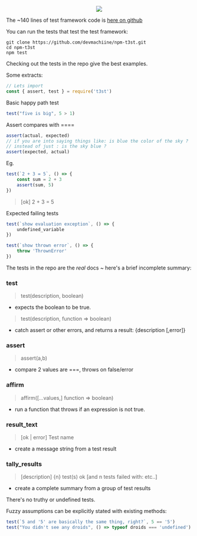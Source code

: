 <p align="center">
  <img src="https://github.com/devmachiine/npm-t3st/raw/master/play/t3st.png"/>
</p>

The ~140 lines of test framework code is [here on github](https://github.com/devmachiine/npm-t3st/blob/master/index.js)

You can run the tests that test the test framework:

```
git clone https://github.com/devmachiine/npm-t3st.git
cd npm-t3st
npm test
```

Checking out the tests in the repo give the best examples.

Some extracts:

```javascript
// Lets import
const { assert, test } = require('t3st')
```
Basic happy path test
```javascript
test("five is big", 5 > 1)
```
Assert compares with ====
```javascript
assert(actual, expected)
// if you are into saying things like: is blue the color of the sky ?   
// instead of just : is the sky blue ?
assert(expected, actual)
```
Eg.
```javascript
test(`2 + 3 = 5`, () => {
    const sum = 2 + 3
    assert(sum, 5)
})
```
> [ok] 2 + 3 = 5

Expected failing tests

```javascript
test(`show evaluation exception`, () => {
    undefined_variable
})

test(`show thrown error`, () => {
    throw 'ThrownError'
})
```

The tests in the repo are the *real* docs ~ here's a brief incomplete summary:

### test
> test(description, boolean)
* expects the boolean to be true.
> test(description, function => boolean)
* catch assert or other errors, and returns a result: {description [,error]}
### assert
> assert(a,b)
* compare 2 values are ===, throws on false/error
### affirm
> affirm(\[...values,\] function => boolean)
* run a function that throws if an expression is not true.
### result_text
> [ok | error] Test name
* create a message string from a test result
### tally_results
> [description] {n} test(s) ok [and n tests failed with: etc..]
* create a complete summary from a group of test results

There's no truthy or undefined tests.

Fuzzy assumptions can be explicitly stated with existing methods:
```javascript
test(`5 and '5' are basically the same thing, right?`, 5 == '5')
test("You didn't see any droids", () => typeof droids === 'undefined')
```